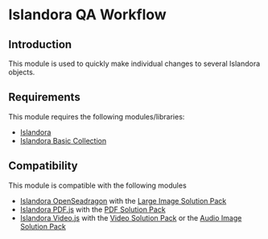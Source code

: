 # Islandora QA Workflow

## Introduction

This module is used to quickly make individual changes to several Islandora objects.

## Requirements

This module requires the following modules/libraries:

* [Islandora](https://github.com/islandora/islandora)
* [Islandora Basic Collection](https://github.com/Islandora/islandora_solution_pack_collection)

## Compatibility

This module is compatible with the following modules

* [Islandora OpenSeadragon](https://github.com/Islandora/islandora_openseadragon) with the [Large Image Solution Pack](https://github.com/Islandora/islandora_solution_pack_large_image)
* [Islandora PDF.js](https://github.com/Islandora/islandora_pdfjs) with the [PDF Solution Pack](https://github.com/Islandora/islandora_solution_pack_pdf)
* [Islandora Video.js](https://github.com/Islandora/islandora_videojs) with the [Video Solution Pack](https://github.com/Islandora/islandora_solution_pack_video) or the [Audio Image Solution Pack](https://github.com/Islandora/islandora_solution_pack_audio)
